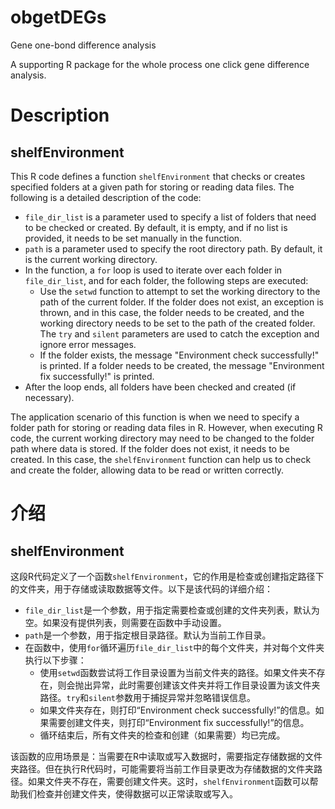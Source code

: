 # obgetDEGs
Gene one-bond difference analysis

A supporting R package for the whole process one click gene difference analysis.

# Description

## shelfEnvironment

This R code defines a function `shelfEnvironment` that checks or creates specified folders at a given path for storing or reading data files. The following is a detailed description of the code:

-   `file_dir_list` is a parameter used to specify a list of folders that need to be checked or created. By default, it is empty, and if no list is provided, it needs to be set manually in the function.
-   `path` is a parameter used to specify the root directory path. By default, it is the current working directory.
-   In the function, a `for` loop is used to iterate over each folder in `file_dir_list`, and for each folder, the following steps are executed:
    -   Use the `setwd` function to attempt to set the working directory to the path of the current folder. If the folder does not exist, an exception is thrown, and in this case, the folder needs to be created, and the working directory needs to be set to the path of the created folder. The `try` and `silent` parameters are used to catch the exception and ignore error messages.
    -   If the folder exists, the message "Environment check successfully!" is printed. If a folder needs to be created, the message "Environment fix successfully!" is printed.
-   After the loop ends, all folders have been checked and created (if necessary).

The application scenario of this function is when we need to specify a folder path for storing or reading data files in R. However, when executing R code, the current working directory may need to be changed to the folder path where data is stored. If the folder does not exist, it needs to be created. In this case, the `shelfEnvironment` function can help us to check and create the folder, allowing data to be read or written correctly.

# 介绍

## shelfEnvironment

这段R代码定义了一个函数`shelfEnvironment`，它的作用是检查或创建指定路径下的文件夹，用于存储或读取数据等文件。以下是该代码的详细介绍：

-   `file_dir_list`是一个参数，用于指定需要检查或创建的文件夹列表，默认为空。如果没有提供列表，则需要在函数中手动设置。
-   `path`是一个参数，用于指定根目录路径。默认为当前工作目录。
-   在函数中，使用`for`循环遍历`file_dir_list`中的每个文件夹，并对每个文件夹执行以下步骤：
    -   使用`setwd`函数尝试将工作目录设置为当前文件夹的路径。如果文件夹不存在，则会抛出异常，此时需要创建该文件夹并将工作目录设置为该文件夹路径。`try`和`silent`参数用于捕捉异常并忽略错误信息。
    -   如果文件夹存在，则打印“Environment check successfully!”的信息。如果需要创建文件夹，则打印“Environment fix successfully!”的信息。
    -   循环结束后，所有文件夹的检查和创建（如果需要）均已完成。

该函数的应用场景是：当需要在R中读取或写入数据时，需要指定存储数据的文件夹路径。但在执行R代码时，可能需要将当前工作目录更改为存储数据的文件夹路径。如果文件夹不存在，需要创建文件夹。这时，`shelfEnvironment`函数可以帮助我们检查并创建文件夹，使得数据可以正常读取或写入。